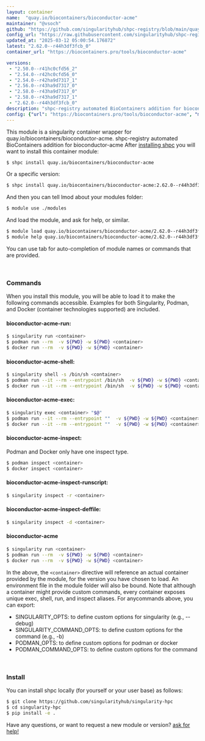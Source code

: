 ```yaml
---
layout: container
name:  "quay.io/biocontainers/bioconductor-acme"
maintainer: "@vsoch"
github: "https://github.com/singularityhub/shpc-registry/blob/main/quay.io/biocontainers/bioconductor-acme/container.yaml"
config_url: "https://raw.githubusercontent.com/singularityhub/shpc-registry/main/quay.io/biocontainers/bioconductor-acme/container.yaml"
updated_at: "2025-03-12 05:00:54.176872"
latest: "2.62.0--r44h3df3fcb_0"
container_url: "https://biocontainers.pro/tools/bioconductor-acme"

versions:
 - "2.50.0--r41hc0cfd56_2"
 - "2.54.0--r42hc0cfd56_0"
 - "2.54.0--r42ha9d7317_1"
 - "2.56.0--r43ha9d7317_0"
 - "2.58.0--r43ha9d7317_0"
 - "2.58.0--r43ha9d7317_1"
 - "2.62.0--r44h3df3fcb_0"
description: "shpc-registry automated BioContainers addition for bioconductor-acme"
config: {"url": "https://biocontainers.pro/tools/bioconductor-acme", "maintainer": "@vsoch", "description": "shpc-registry automated BioContainers addition for bioconductor-acme", "latest": {"2.62.0--r44h3df3fcb_0": "sha256:206b8e1d5937cdd9c9dac57401adb36fbe27a56f90e3d98474a0c2c3f6a43f78"}, "tags": {"2.50.0--r41hc0cfd56_2": "sha256:4fd50d3647cc843691a64ea2b22d9f2436907dc3bf5473fad2be8664cd8df3b1", "2.54.0--r42hc0cfd56_0": "sha256:add961f4d145fa3a0f21f368c686c5c4b775cb4fed16a549a83d78fb6424fb7b", "2.54.0--r42ha9d7317_1": "sha256:30c4ca7bbb1b915967d26e259b1cd11e83abaa56cab95a0f9761d30e8cb7860b", "2.56.0--r43ha9d7317_0": "sha256:7b5c9a2d32218093011ba98c968673a92d494e8bf3953cfffe0e1a29281fc6ce", "2.58.0--r43ha9d7317_0": "sha256:ac300e9e4c6df173af872cf6cfa72afcdd387cb31751290cec362fbdf3340f98", "2.58.0--r43ha9d7317_1": "sha256:c2c4c2476269a3943b96131a6d5bb4853c8eb0720c95a0ebf412b27ccd6df4f3", "2.62.0--r44h3df3fcb_0": "sha256:206b8e1d5937cdd9c9dac57401adb36fbe27a56f90e3d98474a0c2c3f6a43f78"}, "docker": "quay.io/biocontainers/bioconductor-acme"}
---
```


This module is a singularity container wrapper for quay.io/biocontainers/bioconductor-acme.
shpc-registry automated BioContainers addition for bioconductor-acme
After [installing shpc](#install) you will want to install this container module:


```bash
$ shpc install quay.io/biocontainers/bioconductor-acme
```

Or a specific version:

```bash
$ shpc install quay.io/biocontainers/bioconductor-acme:2.62.0--r44h3df3fcb_0
```

And then you can tell lmod about your modules folder:

```bash
$ module use ./modules
```

And load the module, and ask for help, or similar.

```bash
$ module load quay.io/biocontainers/bioconductor-acme/2.62.0--r44h3df3fcb_0
$ module help quay.io/biocontainers/bioconductor-acme/2.62.0--r44h3df3fcb_0
```

You can use tab for auto-completion of module names or commands that are provided.

<br>

### Commands

When you install this module, you will be able to load it to make the following commands accessible.
Examples for both Singularity, Podman, and Docker (container technologies supported) are included.

#### bioconductor-acme-run:

```bash
$ singularity run <container>
$ podman run --rm  -v ${PWD} -w ${PWD} <container>
$ docker run --rm  -v ${PWD} -w ${PWD} <container>
```

#### bioconductor-acme-shell:

```bash
$ singularity shell -s /bin/sh <container>
$ podman run --it --rm --entrypoint /bin/sh  -v ${PWD} -w ${PWD} <container>
$ docker run --it --rm --entrypoint /bin/sh  -v ${PWD} -w ${PWD} <container>
```

#### bioconductor-acme-exec:

```bash
$ singularity exec <container> "$@"
$ podman run --it --rm --entrypoint ""  -v ${PWD} -w ${PWD} <container> "$@"
$ docker run --it --rm --entrypoint ""  -v ${PWD} -w ${PWD} <container> "$@"
```

#### bioconductor-acme-inspect:

Podman and Docker only have one inspect type.

```bash
$ podman inspect <container>
$ docker inspect <container>
```

#### bioconductor-acme-inspect-runscript:

```bash
$ singularity inspect -r <container>
```

#### bioconductor-acme-inspect-deffile:

```bash
$ singularity inspect -d <container>
```



#### bioconductor-acme

```bash
$ singularity run <container>
$ podman run --rm  -v ${PWD} -w ${PWD} <container>
$ docker run --rm  -v ${PWD} -w ${PWD} <container>
```


In the above, the `<container>` directive will reference an actual container provided
by the module, for the version you have chosen to load. An environment file in the
module folder will also be bound. Note that although a container
might provide custom commands, every container exposes unique exec, shell, run, and
inspect aliases. For anycommands above, you can export:

 - SINGULARITY_OPTS: to define custom options for singularity (e.g., --debug)
 - SINGULARITY_COMMAND_OPTS: to define custom options for the command (e.g., -b)
 - PODMAN_OPTS: to define custom options for podman or docker
 - PODMAN_COMMAND_OPTS: to define custom options for the command

<br>

### Install

You can install shpc locally (for yourself or your user base) as follows:

```bash
$ git clone https://github.com/singularityhub/singularity-hpc
$ cd singularity-hpc
$ pip install -e .
```

Have any questions, or want to request a new module or version? [ask for help!](https://github.com/singularityhub/singularity-hpc/issues)